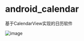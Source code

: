 # android_calendar
基于CalendarView实现的日历软件

![image](https://github.com/SilkSilkSilk/android_calendar/tree/master/image/image1.png)
